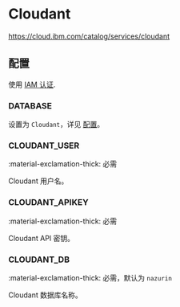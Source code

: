 # Cloudant

<https://cloud.ibm.com/catalog/services/cloudant>

## 配置

使用 [IAM 认证](https://cloud.ibm.com/docs/Cloudant?topic=Cloudant-ibm-cloud-identity-and-access-management-iam-#enabling-iam-with-ibm-cloudant).

### DATABASE

设置为 `Cloudant`，详见 [配置](../../start/configuration/#database)。

### CLOUDANT_USER

:material-exclamation-thick: 必需

Cloudant 用户名。

### CLOUDANT_APIKEY

:material-exclamation-thick: 必需

Cloudant API 密钥。

### CLOUDANT_DB

:material-exclamation-thick: 必需，默认为 `nazurin`

Cloudant 数据库名称。
